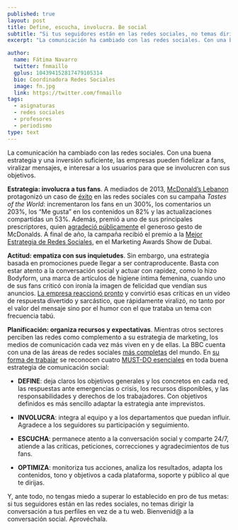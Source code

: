 ```yaml
---
published: true
layout: post
title: Define, escucha, involucra. Be social
subtitle: "Si tus seguidores están en las redes sociales, no temas dirigir la conversación a tus perfiles"
excerpt: "La comunicación ha cambiado con las redes sociales. Con una buena estrategia y una inversión suficiente, las empresas pueden fidelizar a fans, viralizar mensajes, e interesar a los usuarios para que se involucren con sus objetivos."

author:
  name: Fátima Navarro
  twitter: fnmaillo
  gplus: 104394152817479105314 
  bio: Coordinadora Redes Sociales
  image: fn.jpg
  link: https://twitter.com/fnmaillo
tags: 
  - asignaturas
  - redes sociales
  - profesores
  - periodismo
type: text
---
```

La comunicación ha cambiado con las redes sociales. Con una buena estrategia y una inversión suficiente, las empresas pueden fidelizar a fans, viralizar mensajes, e interesar a los usuarios para que se involucren con sus objetivos.

**Estrategia: involucra a tus fans**. A mediados de 2013, [McDonald’s Lebanon](https://www.facebook.com/McDonaldsLebanon) protagonizó un caso de [éxito](http://www.juanmerodio.com/2013/buenas-practicas-redes-sociales-mcdonalds-libano/) en las redes sociales con su campaña _Tastes of the World_: incrementaron los fans en un 300%, los comentarios un 203%, los “Me gusta” en los contenidos un 82% y las actualizaciones compartidas un 53%. Además, premió a uno de sus principales prescriptores, quien [agradeció públicamente](http://www.youtube.com/watch?v=2Rppxl3e8Yk) el generoso gesto de McDonalds. A final de año, la campaña recibió el premio a la [Mejor Estrategia de Redes Sociales](http://communicate.ae/home/2013/11/mcdonalds-lebanon-shines-marketing-awards-show-dubai/), en el Marketing Awards Show de Dubai.

**Actitud: empatiza con sus inquietudes**. Sin embargo, una estrategia basada en promociones puede llegar a ser contraproducente. Basta con estar atento a la conversación social y actuar con rapidez, como lo hizo Bodyform, una marca de artículos de higiene íntima femenina, cuando uno de sus fans criticó con ironía la imagen de felicidad que vendían sus anuncios. [La empresa reaccionó pronto](http://www.youtube.com/watch?v=Bpy75q2DDow) y convirtió esas críticas en un vídeo de respuesta divertido y sarcástico, que rápidamente viralizó, no tanto por el valor del mensaje sino por el humor con el que trataba un tema con frecuencia tabú.

**Planificación: organiza recursos y expectativas**. Mientras otros sectores perciben las redes como complemento a su estrategia de marketing, los medios de comunicación cada vez más viven en y de ellas. La BBC cuenta con una de las áreas de redes sociales [más completas](http://www.clasesdeperiodismo.com/2013/10/15/las-claves-de-la-estrategia-de-redes-sociales-de-la-bbc/) del mundo. En [su forma de trabajar](http://www.bbc.co.uk/programmes/p01h47wk) se reconocen cuatro [MUST-DO esenciales](https://www.centroperiodismodigital.org/sitio/?q=noticia/mejores-practicas-en-redes-sociales-para-medios-digitales) en toda buena estrategia de comunicación social:

* **DEFINE**: deja claros los objetivos generales y los concretos en cada red, las respuestas ante emergencias o crisis, los recursos disponibles, y las responsabilidades y derechos de los trabajadores. Con objetivos definidos es más sencillo adaptar la estrategia ante imprevistos.

* **INVOLUCRA**: integra al equipo y a los departamentos que puedan influir. Agradece a los seguidores su participación y seguimiento.
     
* **ESCUCHA**: permanece atento a la conversación social y comparte 24/7, atiende a las críticas, peticiones, correcciones y agradecimientos de tus fans.

* **OPTIMIZA**: monitoriza tus acciones, analiza los resultados, adapta los contenidos, tono y objetivos a cada plataforma, soporte y público al que te dirijas. 

Y, ante todo, no tengas miedo a superar lo establecido en pro de tus metas: si tus seguidores están en las redes sociales, no temas dirigir la conversación a tus perfiles en vez de a tu web. Bienvenid@ a la conversación social. Aprovéchala.